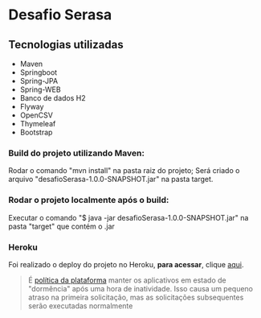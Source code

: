 # Desafio Serasa

## Tecnologias utilizadas

* Maven
* Springboot
* Spring-JPA
* Spring-WEB
* Banco de dados H2
* Flyway
* OpenCSV
* Thymeleaf
* Bootstrap

### Build do projeto utilizando Maven:
Rodar o comando "mvn install" na pasta raiz do projeto;
Será criado o arquivo "desafioSerasa-1.0.0-SNAPSHOT.jar" na pasta target.

### Rodar o projeto localmente após o build:
Executar o comando "$ java -jar desafioSerasa-1.0.0-SNAPSHOT.jar" na pasta "target" que contém o .jar

### Heroku
Foi realizado o deploy do projeto no Heroku, **para acessar**, clique [aqui](https://ser-challenge.herokuapp.com/).

> É  [política da plataforma](https://devcenter.heroku.com/articles/dynos#dyno-sleeping) manter os aplicativos em estado de "dormência" após uma hora de inatividade. Isso causa um pequeno atraso na primeira solicitação, mas as solicitações subsequentes serão executadas normalmente